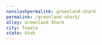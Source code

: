 ```yaml
---
﻿nonslashpermalink: greenland-shark
permalink: /greenland-shark/
alley: Greenland Shark
city: Tooele
state: Utah
---
```


